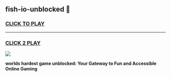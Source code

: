 
## fish-io-unblocked 👋
<h3>
<a href="https://premium.freeplayer.one?title=fish-io-unblocked&ref=14F">CLICK TO PLAY</a></h3>
<hr>

<h3>
<a href="https://premium.freeplayer.one?title=fish-io-unblocked&ref=14F">CLICK 2 PLAY</a>
  
</h3>

<a href="https://premium.freeplayer.one?title=fish-io-unblocked&ref=12F/"><img src="https://clearcache.store/games.png"></a>


**worlds hardest game unblocked: Your Gateway to Fun and Accessible Online Gaming**
